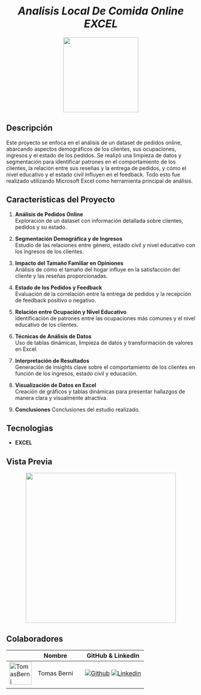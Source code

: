# <h1 align="center">_Analisis Local De Comida Online EXCEL_</h1>

<p align="center">
  <img src="imagenes/portada.png"  height="200">
<p align="center">


## Descripción

Este proyecto se enfoca en el análisis de un dataset de pedidos online, abarcando aspectos demográficos de los clientes, sus ocupaciones, ingresos y el estado de los pedidos. Se realizó una limpieza de datos y segmentación para identificar patrones en el comportamiento de los clientes, la relación entre sus reseñas y la entrega de pedidos, y cómo el nivel educativo y el estado civil influyen en el feedback. Todo esto fue realizado utilizando Microsoft Excel como herramienta principal de análisis.

## **Características del Proyecto**

1. **Análisis de Pedidos Online**  
   Exploración de un dataset con información detallada sobre clientes, pedidos y su estado.

2. **Segmentación Demográfica y de Ingresos**  
   Estudio de las relaciones entre género, estado civil y nivel educativo con los ingresos de los clientes.

3. **Impacto del Tamaño Familiar en Opiniones**  
   Análisis de cómo el tamaño del hogar influye en la satisfacción del cliente y las reseñas proporcionadas.

4. **Estado de los Pedidos y Feedback**  
   Evaluación de la correlación entre la entrega de pedidos y la recepción de feedback positivo o negativo.

5. **Relación entre Ocupación y Nivel Educativo**  
   Identificación de patrones entre las ocupaciones más comunes y el nivel educativo de los clientes.

6. **Técnicas de Análisis de Datos**  
   Uso de tablas dinámicas, limpieza de datos y transformación de valores en Excel.

7. **Interpretación de Resultados**  
   Generación de insights clave sobre el comportamiento de los clientes en función de los ingresos, estado civil y educación.

8. **Visualización de Datos en Excel**  
   Creación de gráficos y tablas dinámicas para presentar hallazgos de manera clara y visualmente atractiva.

9. **Conclusiones**
   Conclusiones del estudio realizado.


## Tecnologias

- **EXCEL**



## Vista Previa

<p align="center">
  <img src="imagenes/Presentacion-captura-1.png"  height="400">
<p align="center">

## Colaboradores

|                         | Nombre   || GitHub & LinkedIn                                                                                                                                                                                          |
| ----------------------------- | -------- | ---------------------- | ------------------------------------------------------------------------------------------------------------------------------------------------------------------------------------------------------- |
| <img width="60" height="60" src="imagenes/fotoTomas.jpg" alt="TomasBerni" /> | Tomas Berni | | [![Github](https://skillicons.dev/icons?i=github)](https://github.com/tomasberni) [![Linkedin](https://skillicons.dev/icons?i=linkedin)](https://www.linkedin.com/in/tomasberni/)                         |                        |
|                               |
